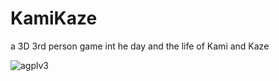 # KamiKaze
a 3D 3rd person game int he day and the life of Kami and Kaze

![agplv3](https://user-images.githubusercontent.com/85266594/159141806-1f206c04-a2aa-4e75-9f75-2c6ac1314c69.png)

